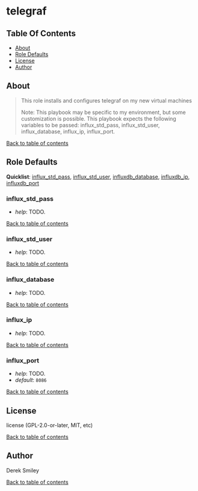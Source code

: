 # telegraf

## Table Of Contents

* [About](#about)
* [Role Defaults](#role-defaults)
* [License](#license)
* [Author](#author)

## About

> This role installs and configures telegraf on my new virtual machines
> 
> Note: This playbook may be specific to my environment, but some customization is possible. This playbook expects the following variables to be passed: influx_std_pass, influx_std_user, influx_database, influx_ip, influx_port.

[Back to table of contents](#table-of-contents)

## Role Defaults

**Quicklist**: [influx_std_pass](#influx_std_pass), [influx_std_user](#influx_std_user),
[influxdb_database](#influxdb_database), [influxdb_ip](#influxdb_ip),
[influxdb_port](#influxdb_port)

### influx_std_pass 

* *help*: TODO.

[Back to table of contents](#table-of-contents)

### influx_std_user 

* *help*: TODO.

[Back to table of contents](#table-of-contents)

### influx_database 

* *help*: TODO.

[Back to table of contents](#table-of-contents)

### influx_ip 

* *help*: TODO.

[Back to table of contents](#table-of-contents)

### influx_port 

* *help*: TODO.
* *default*: ``8086``

[Back to table of contents](#table-of-contents)

## License

license (GPL-2.0-or-later, MIT, etc)

[Back to table of contents](#table-of-contents)

## Author

Derek Smiley

[Back to table of contents](#table-of-contents)
